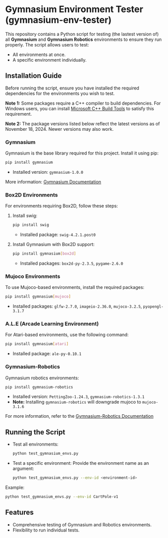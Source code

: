 # Gymnasium Environment Tester (gymnasium-env-tester)
This repository contains a Python script for testing (the lastest version of) all **Gymnasium** and **Gymnasium Robotics** environments to ensure they run properly. The script allows users to test:
- All environments at once.
- A specific environment individually.

## Installation Guide
Before running the script, ensure you have installed the required dependencies for the environments you wish to test.

**Note 1:** Some packages require a C++ compiler to build dependencies. For Windows users, you can install [Microsoft C++ Build Tools](https://visualstudio.microsoft.com/visual-cpp-build-tools/) to satisfy this requirement.

**Note 2:** The package versions listed below reflect the latest versions as of November 18, 2024. Newer versions may also work.


### Gymnasium
Gymnasium is the base library required for this project. Install it using pip:
```bash
pip install gymnasium
```
- Installed version: `gymnasium-1.0.0`

More information: [Gymnasium Documentation](https://gymnasium.farama.org/index.html)

### Box2D Environments
For environments requiring Box2D, follow these steps:
1. Install swig:
   ```bash
   pip install swig
   ```
   - Installed package: `swig-4.2.1.post0`
  
2. Install Gymnasium with Box2D support:
   ```bash
   pip install gymnasium[box2d]
   ```
   - Installed packages: `box2d-py-2.3.5`, `pygame-2.6.0`
  
### Mujoco Environments
To use Mujoco-based environments, install the required packages:
```bash
pip install gymnasium[mujoco]
```
- Installed packages: `glfw-2.7.0`, `imageio-2.36.0`, `mujoco-3.2.5`, `pyopengl-3.1.7`

### A.L.E (Arcade Learning Environment)
For Atari-based environments, use the following command:
```bash
pip install gymnasium[atari]
```
- Installed package: `ale-py-0.10.1`

### Gymnasium-Robotics
Gymnasium robotics environments:
```bash
pip install gymnasium-robotics
```
- Installed version: `PettingZoo-1.24.3`, `gymnasium-robotics-1.3.1`
- **Note:** Installing `gymnasium-robotics` will downgrade mujoco to `mujoco-3.1.6`

For more information, refer to the [Gymnasium-Robotics Documentation](https://robotics.farama.org/)


## Running the Script
- Test all environments:
  ```bash
  python test_gymnasium_envs.py
  ```
- Test a specific environment: Provide the environment name as an argument:
  ```bash
  python test_gymnasium_envs.py --env-id <environment-id>
  ```

Example:
```bash
python test_gymnasium_envs.py --env-id CartPole-v1
```

## Features
- Comprehensive testing of Gymnasium and Robotics environments.
- Flexibility to run individual tests.

